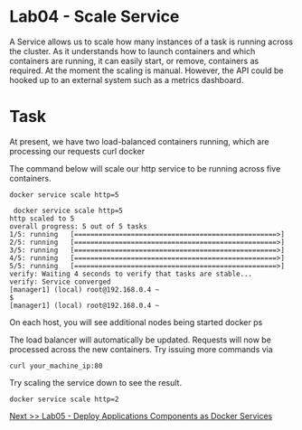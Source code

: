 # Lab04 - Scale Service

A Service allows us to scale how many instances of a task is running across the cluster. 
As it understands how to launch containers and which containers are running, it can easily start, or remove, containers as required. 
At the moment the scaling is manual. However, the API could be hooked up to an external system such as a metrics dashboard.

# Task

At present, we have two load-balanced containers running, which are processing our requests curl docker

The command below will scale our http service to be running across five containers.

```
docker service scale http=5
```

```
 docker service scale http=5
http scaled to 5
overall progress: 5 out of 5 tasks
1/5: running   [==================================================>]
2/5: running   [==================================================>]
3/5: running   [==================================================>]
4/5: running   [==================================================>]
5/5: running   [==================================================>]
verify: Waiting 4 seconds to verify that tasks are stable...
verify: Service converged
[manager1] (local) root@192.168.0.4 ~
$
[manager1] (local) root@192.168.0.4 ~
```

On each host, you will see additional nodes being started docker ps

The load balancer will automatically be updated. Requests will now be processed across the new containers. 
Try issuing more commands via 

```
curl your_machine_ip:80
```

Try scaling the service down to see the result.

```
docker service scale http=2
```

[Next >> Lab05 - Deploy Applications Components as Docker Services](https://github.com/collabnix/dockerlabs/blob/master/intermediate/swarm/lab05-deploy-application-components-as-docker-services.md)

